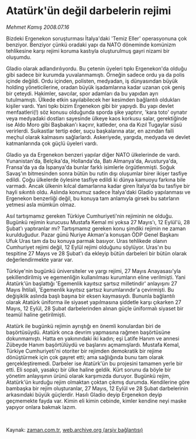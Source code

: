 # Atatürk'ün değil darbelerin rejimi

*Mehmet Kamış 2008.07.16*

<tr><td class="metin" colspan="2" style="padding-top: 20px; padding-left: 5px; padding-right: 10px;">Bizdeki Ergenekon soruşturması İtalya'daki 'Temiz Eller' operasyonuna çok benziyor. Benziyor çünkü oradaki yapı da NATO döneminde komünizm tehlikesine karşı rejimi koruma kastıyla oluşturulmuş gayri nizami bir oluşumdu.</td></tr><tr><td class="metin" colspan="2" style="padding-top: 20px; padding-left: 5px; padding-right: 10px;"><p>Gladio olarak adlandırılıyordu. Bu çetenin üyeleri tıpkı Ergenekon'da olduğu gibi sadece bir kurumda yuvalanmamıştı. Örneğin sadece ordu ya da polis içinde değildi. Ordu içinden, polisten, medyadan, iş dünyasından büyük holding yöneticilerine, oradan büyük işadamlarına kadar uzanan çok geniş bir çeteydi. Hakimler, savcılar, spor adamları da bu yapıdan ayrı tutulmamıştı. Ülkede etkin sayılabilecek her kesimden bağlantılı oldukları kişiler vardı. Yani tıpkı bizim Ergenekon gibi bir yapıydı. Bu yapı devlet menfaatleri(!) söz konusu olduğunda sporda şike yaptırır, 'kara toto' oynatır veya medyadaki dostları sayesinde ülkeye kaos korkusu salar, gerektiğinde ise Aldo Moro gibi Başbakan'ı kaçırır, katleder, ona da Kızıl Tugaylar süsü verirlerdi. Suikastlar tertip eder, suçu başkalarına atar, en azından faili meçhul olarak kalmasını sağlarlardı. Askeriyede, yargıda, medyada ve devlet katmanlarında çok güçlü üyeleri vardı. 
<p>Gladio ya da Ergenekon benzeri yapılar diğer NATO ülkelerinde de vardı. Yunanistan'da, Belçika'da, Hollanda'da, Batı Almanya'da, Avusturya'da, Fransa'da ya da İspanya'da bunlar farklı isimlerle örgütlenmişti. Soğuk Savaş'ın bitmesinden sonra bütün bu rutin dışı oluşumlar birer ikişer tasfiye edildi. Çoğu ülkelerde öylesine tasfiye edildi ki dünya kamuoyu farkına bile varmadı. Ancak ülkenin kılcal damarlarına kadar giren İtalya'da bu tasfiye bir hayli sıkıntılı oldu. Aslında konumuz sadece İtalya'daki Gladio yapılanması ve Ergenekon benzerliği değil, bu konuya tam anlamıyla girsek bu satırların yetmesi asla mümkün olmaz. 
<p>Asıl tartışmamız gereken Türkiye Cumhuriyeti'nin rejiminin ne olduğu. Bugünkü rejimin kurucusu Mustafa Kemal mi yoksa 27 Mayıs'ı, 12 Eylül'ü, 28 Şubat'ı yaptıranlar mı? Tartışmamız gereken konu şimdiki rejimin ne zaman kurulduğudur. Pazar günü Nuriye Akman'a konuşan ÖDP Genel Başkanı Ufuk Uras tam da bu konuya parmak basıyor. Uras tehlikede olanın Cumhuriyet rejimi değil, 12 Eylül rejimi olduğunu söylüyor. Uras'ın bu tespitine 27 Mayıs ve 28 Şubat'ı da ekleyip bütün darbeleri bir bütün olarak değerlendirmekte yarar var. 
<p>Türkiye'nin bugünkü üniversiteler ve yargı rejimi, 27 Mayıs Anayasası'yla şekillendirilmiş ve egemenliğin kullanılması kurumların eline verilmişti. Yani Atatürk'ün başlattığı 'Egemenlik kayıtsız şartsız milletindir' anlayışını 27 Mayıs İhtilali, 'Egemenlik kayıtsız şartsız kurumlarındır'a çevirmişti. Bu değişiklik aslında başlı başına bir eksen kaymasıydı. Bununla bağlantılı olarak Atatürk üniforma ile siyaset yapılmasına şiddetle karşı çıkarken 27 Mayıs, 12 Eylül, 28 Şubat darbelerinden alınan güçle üniformalı siyaset bir teamül haline getirilmişti. 
<p>Atatürk ile bugünkü rejimin ayrıştığı en önemli konulardan biri de başörtüsüydü. Atatürk onca devrim yapmasına rağmen başörtüsüne dokunmamıştı. Hatta en yakınındaki iki kadın; eşi Latife Hanım ve annesi Zübeyde Hanım başörtülüydü ve başlarını açmamışlardı. Mustafa Kemal, Türkiye Cumhuriyeti'ni otoriter bir rejimden demokratik bir rejime dönüştürmek için çok gayret etti; ama sağlığında bunu tam olarak gerçekleştiremedi. Darbeler ise Atatürk'ün bu projesini tamamen yerle bir etti. Eli sopalı, yasakçı bir ülke haline geldik. Kürt sorunu da böyle bir yönetim anlayışının ürünü olarak karşımızda duruyor. Bugünkü rejim, Atatürk'ün kurduğu rejim olmaktan çoktan çıkmış durumda. Kendilerine göre bambaşka bir rejim oluşturanlar, 27 Mayıs, 12 Eylül ve 28 Şubat darbelerinin arkasındaki büyük güçlerdir. Hasılı Gladio deyip Ergenekon deyip geçmemekte fayda var. Kimin eli kimin cebinde, kimler kendine neyi maske yapıyor onlara bakmak lazım.
<p><br/></p></p></p></p></p></p></td></tr>

Kaynak: [zaman.com.tr](http://zaman.com.tr/yazar.do?yazino=714660), [web.archive.org (arşiv bağlantısı)](http://web.archive.org/web/20080802055411/http://www.zaman.com.tr:80/yazar.do?yazino=714660)
